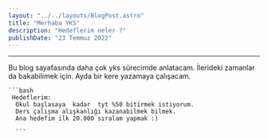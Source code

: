 ```yaml
---
layout: "../../layouts/BlogPost.astro"
title: "Merhaba YKS"
description: "Hedeflerim neler ?"
publishDate: "23 Temmuz 2022"
---
```


**** 
Bu blog sayafasında daha çok yks sürecimde anlatacam.
  İlerideki zamanlar da  bakabilimek için.
  Ayda bir kere yazamaya çalışacam.

    ```bash
     Hedeflerim:
      Okul başlasaya  kadar  tyt %50 bitirmek istiyorum.
      Ders çalışma alışkanlığı kazanabilmek bilmek.
      Ana hedefim ilk 20.000 sıralam yapmak :)

      ```

